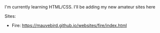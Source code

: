 I'm currently learning HTML/CSS. I'll be adding my new amateur sites here

Sites:
- Fire: https://mauvebird.github.io/websites/fire/index.html
